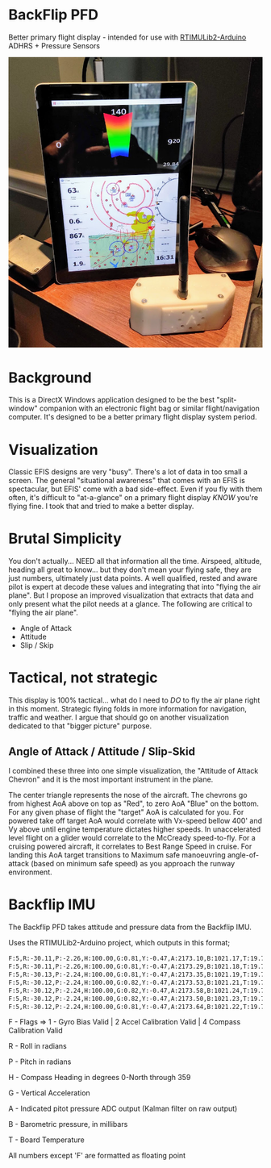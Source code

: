 # BackFlip PFD
Better primary flight display - intended for use with [RTIMULib2-Arduino](https://github.com/avpripri/RTIMULib2)
 ADHRS + Pressure Sensors

![backflip](https://github.com/avpripri/avpripri/blob/master/backflip.jpg)

# Background
This is a DirectX Windows application designed to be the best "split-window" companion with an electronic flight bag or similar flight/navigation computer.   It's designed to be a better primary flight display system period.

# Visualization

Classic EFIS designs are very "busy".  There's a lot of data in too small a screen.  The general "situational awareness" that comes with an EFIS is spectacular, but EFIS' come with a bad side-effect.  Even if you fly with them often, it's difficult to "at-a-glance" on a primary flight display _KNOW_ you're flying fine.  I took that and tried to make a better display.

# Brutal Simplicity

You don't actually... NEED all that information all the time.  Airspeed, altitude, heading all great to know... but they don't mean your flying safe, they are just numbers, ultimately just data points.  A well qualified, rested and aware pilot is expert at decode these values and integrating that into "flying the air plane".  But I propose an improved visualization that extracts that data and only present what the pilot needs at a glance.  The following are critical to "flying the air plane".

* Angle of Attack
* Attitude
* Slip / Skip

# Tactical, not strategic

This display is 100% tactical... what do I need to _DO_ to fly the air plane right in this moment.  Strategic flying folds in more information for navigation, traffic and weather.  I argue that should go on another visualization dedicated to that "bigger picture" purpose.

## Angle of Attack / Attitude / Slip-Skid

I combined these three into one simple visualization, the "Attitude of Attack Chevron"  and it is the most important instrument in the plane.

The center triangle represents the nose of the aircraft.  The chevrons go from highest AoA above on top as "Red", to zero AoA "Blue" on the bottom.  For any given phase of flight the "target" AoA is calculated for you.  For powered take off target AoA would correlate with Vx-speed bellow 400' and Vy above until engine temperature dictates higher speeds.  In unaccelerated level flight on a glider would correlate to the McCready speed-to-fly.  For a cruising powered aircraft, it correlates to Best Range Speed in cruise.  For landing this AoA target transitions to Maximum safe manoeuvring angle-of-attack (based on minimum safe speed) as you approach the runway environment.

# Backflip IMU

The Backflip PFD takes attitude and pressure data from the Backflip IMU. 

Uses the RTIMULib2-Arduino project, which outputs in this format;

```F:5,R:-30.11,P:-2.25,H:100.00,G:0.81,Y:-0.47,A:2173.24,B:1021.16,T:19.72
F:5,R:-30.11,P:-2.26,H:100.00,G:0.81,Y:-0.47,A:2173.10,B:1021.17,T:19.72
F:5,R:-30.11,P:-2.26,H:100.00,G:0.81,Y:-0.47,A:2173.29,B:1021.18,T:19.72
F:5,R:-30.13,P:-2.24,H:100.00,G:0.81,Y:-0.47,A:2173.35,B:1021.19,T:19.72
F:5,R:-30.12,P:-2.24,H:100.00,G:0.82,Y:-0.47,A:2173.53,B:1021.21,T:19.73
F:5,R:-30.12,P:-2.24,H:100.00,G:0.82,Y:-0.47,A:2173.58,B:1021.24,T:19.74
F:5,R:-30.12,P:-2.24,H:100.00,G:0.82,Y:-0.47,A:2173.50,B:1021.23,T:19.73
F:5,R:-30.12,P:-2.24,H:100.00,G:0.81,Y:-0.47,A:2173.64,B:1021.22,T:19.73
```

F - Flags => 1 - Gyro Bias Valid | 2 Accel Calibration Valid | 4 Compass Calibration Valid

R - Roll in radians

P - Pitch in radians

H - Compass Heading in degrees 0-North through 359

G - Vertical Acceleration

A - Indicated pitot pressure ADC output (Kalman filter on raw output)

B - Barometric pressure, in millibars

T - Board Temperature


All numbers except 'F' are formatted as floating point
